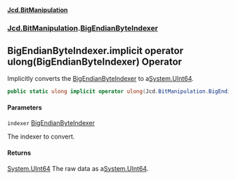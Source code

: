 #### [Jcd.BitManipulation](index.md 'index')

### [Jcd.BitManipulation](Jcd.BitManipulation.md 'Jcd.BitManipulation').[BigEndianByteIndexer](Jcd.BitManipulation.BigEndianByteIndexer.md 'Jcd.BitManipulation.BigEndianByteIndexer')

## BigEndianByteIndexer.implicit operator ulong(BigEndianByteIndexer) Operator

Implicitly converts the
[BigEndianByteIndexer](Jcd.BitManipulation.BigEndianByteIndexer.md 'Jcd.BitManipulation.BigEndianByteIndexer')
to a[System.UInt64](https://docs.microsoft.com/en-us/dotnet/api/System.UInt64 'System.UInt64').

```csharp
public static ulong implicit operator ulong(Jcd.BitManipulation.BigEndianByteIndexer indexer);
```

#### Parameters

<a name='Jcd.BitManipulation.BigEndianByteIndexer.op_Implicitulong(Jcd.BitManipulation.BigEndianByteIndexer).indexer'></a>

`indexer` [BigEndianByteIndexer](Jcd.BitManipulation.BigEndianByteIndexer.md 'Jcd.BitManipulation.BigEndianByteIndexer')

The indexer to convert.

#### Returns

[System.UInt64](https://docs.microsoft.com/en-us/dotnet/api/System.UInt64 'System.UInt64')
The raw data as a[System.UInt64](https://docs.microsoft.com/en-us/dotnet/api/System.UInt64 'System.UInt64').